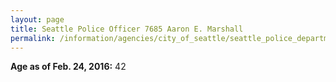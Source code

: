 ```yaml
---
layout: page
title: Seattle Police Officer 7685 Aaron E. Marshall
permalink: /information/agencies/city_of_seattle/seattle_police_department/copbook/7685/
---
```


**Age as of Feb. 24, 2016:** 42
